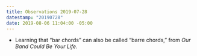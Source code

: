 ```yaml
---
title: Observations 2019-07-28
datestamp: "20190728"
date: 2019-08-06 11:04:00 -05:00
---
```


- Learning that “bar chords” can also be called “barre chords,” from *Our Band Could Be Your Life*.
